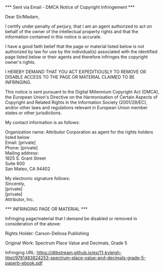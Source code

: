 *** Sent via Email - DMCA Notice of Copyright Infringement ***  
  
Dear Sir/Madam,  
  
I certify under penalty of perjury, that I am an agent authorized to act on behalf of the owner of the intellectual property rights and that the information contained in this notice is accurate.  
  
I have a good faith belief that the page or material listed below is not authorized by law for use by the individual(s) associated with the identified page listed below or their agents and therefore infringes the copyright owner's rights.  
  
I HEREBY DEMAND THAT YOU ACT EXPEDITIOUSLY TO REMOVE OR DISABLE ACCESS TO THE PAGE OR MATERIAL CLAIMED TO BE INFRINGING.  
  
This notice is sent pursuant to the Digital Millennium Copyright Act (DMCA), the European Union's Directive on the Harmonisation of Certain Aspects of Copyright and Related Rights in the Information Society (2001/29/EC), and/or other laws and regulations relevant in European Union member states or other jurisdictions.  
  
My contact information is as follows:  
  
Organization name: Attributor Corporation as agent for the rights holders listed below  
Email: [private]  
Phone: [private]  
Mailing address:  
1825 S. Grant Street  
Suite 600  
San Mateo, CA 94402  
  
My electronic signature follows:  
Sincerely,  
[private]  
[private]  
Attributor, Inc.  
  
*** INFRINGING PAGE OR MATERIAL ***  
  
Infringing page/material that I demand be disabled or removed in consideration of the above:  
  
Rights Holder: Carson-Dellosa Publishing  
  
Original Work: Spectrum Place Value and Decimals, Grade 5  
  
Infringing URL: https://dlibstream.github.io/es/11-kyleigh-littel/9781483824253-spectrum-place-value-and-decimals-grade-5-paperb-ebook.pdf  
